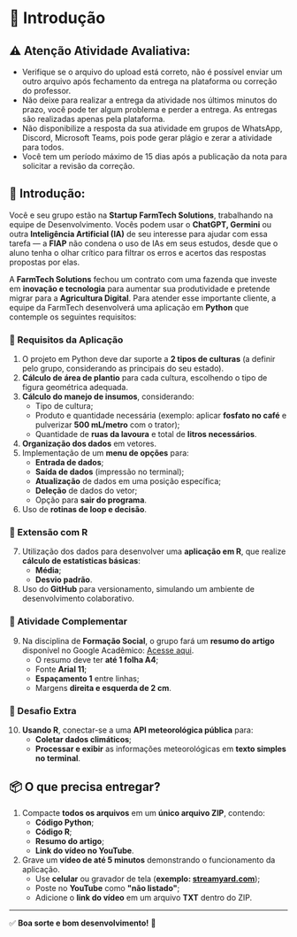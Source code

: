 # 📌 Introdução

## ⚠ Atenção Atividade Avaliativa:

- Verifique se o arquivo do upload está correto, não é possível enviar um outro arquivo após fechamento da entrega na plataforma ou correção do professor.
- Não deixe para realizar a entrega da atividade nos últimos minutos do prazo, você pode ter algum problema e perder a entrega. As entregas são realizadas apenas pela plataforma.
- Não disponibilize a resposta da sua atividade em grupos de WhatsApp, Discord, Microsoft Teams, pois pode gerar plágio e zerar a atividade para todos.
- Você tem um período máximo de 15 dias após a publicação da nota para solicitar a revisão da correção.

## 📖 Introdução:

Você e seu grupo estão na **Startup FarmTech Solutions**, trabalhando na equipe de Desenvolvimento. Vocês podem usar o **ChatGPT, Germini** ou outra **Inteligência Artificial (IA)** de seu interesse para ajudar com essa tarefa — a **FIAP** não condena o uso de IAs em seus estudos, desde que o aluno tenha o olhar crítico para filtrar os erros e acertos das respostas propostas por elas.

A **FarmTech Solutions** fechou um contrato com uma fazenda que investe em **inovação e tecnologia** para aumentar sua produtividade e pretende migrar para a **Agricultura Digital**. Para atender esse importante cliente, a equipe da FarmTech desenvolverá uma aplicação em **Python** que contemple os seguintes requisitos:

### 🔹 Requisitos da Aplicação

1. O projeto em Python deve dar suporte a **2 tipos de culturas** (a definir pelo grupo, considerando as principais do seu estado).
2. **Cálculo de área de plantio** para cada cultura, escolhendo o tipo de figura geométrica adequada.
3. **Cálculo do manejo de insumos**, considerando:
   - Tipo de cultura;
   - Produto e quantidade necessária (exemplo: aplicar **fosfato no café** e pulverizar **500 mL/metro** com o trator);
   - Quantidade de **ruas da lavoura** e total de **litros necessários**.
4. **Organização dos dados** em vetores.
5. Implementação de um **menu de opções** para:
   - **Entrada de dados**;
   - **Saída de dados** (impressão no terminal);
   - **Atualização** de dados em uma posição específica;
   - **Deleção** de dados do vetor;
   - Opção para **sair do programa**.
6. Uso de **rotinas de loop e decisão**.

### 🔹 Extensão com R

7. Utilização dos dados para desenvolver uma **aplicação em R**, que realize **cálculo de estatísticas básicas**:
   - **Média**;
   - **Desvio padrão**.
8. Uso do **GitHub** para versionamento, simulando um ambiente de desenvolvimento colaborativo.

### 🔹 Atividade Complementar

9. Na disciplina de **Formação Social**, o grupo fará um **resumo do artigo** disponível no Google Acadêmico: [Acesse aqui](https://www.alice.cnptia.embrapa.br/alice/bitstream/doc/1003485/1/CAP8.pdf).
   - O resumo deve ter **até 1 folha A4**;
   - Fonte **Arial 11**;
   - **Espaçamento 1** entre linhas;
   - Margens **direita e esquerda de 2 cm**.

### 🔹 Desafio Extra

10. **Usando R**, conectar-se a uma **API meteorológica pública** para:
    - **Coletar dados climáticos**;
    - **Processar e exibir** as informações meteorológicas em **texto simples no terminal**.

## 📦 O que precisa entregar?

1. Compacte **todos os arquivos** em um **único arquivo ZIP**, contendo:
   - **Código Python**;
   - **Código R**;
   - **Resumo do artigo**;
   - **Link do vídeo no YouTube**.
2. Grave um **vídeo de até 5 minutos** demonstrando o funcionamento da aplicação.
   - Use **celular** ou gravador de tela (**exemplo: [streamyard.com](https://streamyard.com/)**);
   - Poste no **YouTube** como **"não listado"**;
   - Adicione o **link do vídeo** em um arquivo **TXT** dentro do ZIP.

---

✅ **Boa sorte e bom desenvolvimento!** 🚀

